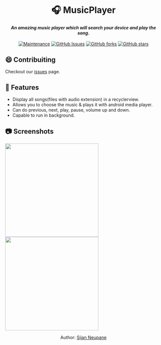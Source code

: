 <h1 align="center"> 🎧 MusicPlayer</h1>

<h4 align="center">
<b><i>An amazing music player which will search your device and play the song.</i></b>
</h4>

<span align="center"> 

<span>[![Maintenance](https://img.shields.io/badge/Maintained%3F-yes-green.svg)](https://github.com/sijan8s3/MusicPlayer/graphs/commit-activity)</span>
<span>[![GitHub Issues](https://img.shields.io/github/issues/sijan8s3/MusicPlayer.svg)](https://github.com/sijan8s3/MusicPlayer/issues/)</span>
<span>[![GitHub forks](https://img.shields.io/github/forks/sijan8s3/MusicPlayer.svg?style=social&label=Fork&maxAge=2592000)](https://github.com/sijan8s3/MusicPlayer/network/)</span>
<span>[![GitHub stars](https://img.shields.io/github/stars/sijan8s3/MusicPlayer.svg?style=social&label=Star&maxAge=2592000)](https://github.com/sijan8s3/MusicPlayer/stargazers/)</span>

</span>

## 😄 Contribuiting
Checkout our [issues](https://github.com/sijan8s3/MusicPlayer/issues) page.

## 🎵 Features
-  Display all songs(files with audio extension) in a recyclerview.
-  Allows you to choose the music & plays it with android media player.
-  Can do previous, next, play, pause, volume up and down.
-  Capable to run in background.

## 📷 Screenshots

<img src="https://github.com/gargk747/MusicPlayer/blob/master/assets/readme1.jpg" width="300">

<img src="https://github.com/gargk747/MusicPlayer/blob/master/assets/readme2.jpg" width="300">

<span align="center">

Author: [Sijan Neupane](https://github.com/sijan8s3)
</span>
